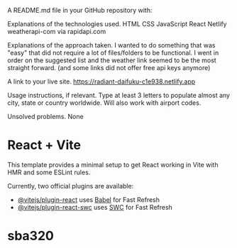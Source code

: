 A README.md file in your GitHub repository with:

Explanations of the technologies used.
    HTML
    CSS
    JavaScript
    React
    Netlify
    weatherapi-com via rapidapi.com

Explanations of the approach taken.
    I wanted to do something that was "easy" that did not require a lot of files/folders to be functional. I went in order on the suggested list and the weather link seemed to be the most straight forward. (and some links did not offer free api keys anymore)

A link to your live site.
   https://radiant-daifuku-c1e938.netlify.app

Usage instructions, if relevant.
    Type at least 3 letters to populate almost any city, state or country worldwide. Will also work with airport codes.

Unsolved problems.
    None




# React + Vite

This template provides a minimal setup to get React working in Vite with HMR and some ESLint rules.

Currently, two official plugins are available:

- [@vitejs/plugin-react](https://github.com/vitejs/vite-plugin-react/blob/main/packages/plugin-react/README.md) uses [Babel](https://babeljs.io/) for Fast Refresh
- [@vitejs/plugin-react-swc](https://github.com/vitejs/vite-plugin-react-swc) uses [SWC](https://swc.rs/) for Fast Refresh
# sba320
